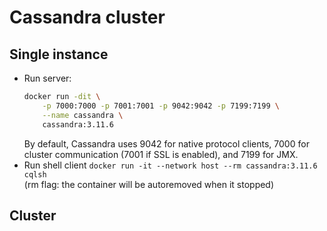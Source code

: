 # Cassandra cluster

## Single instance

* Run server:  
  ````bash
  docker run -dit \
      -p 7000:7000 -p 7001:7001 -p 9042:9042 -p 7199:7199 \
      --name cassandra \
      cassandra:3.11.6
  ````  
  By default, Cassandra uses 9042 for native protocol clients, 7000 for
  cluster communication (7001 if SSL is enabled), and 7199 for JMX.
* Run shell client
  `docker run -it --network host --rm cassandra:3.11.6 cqlsh`  
  (rm flag: the container will be autoremoved when it stopped)

## Cluster

